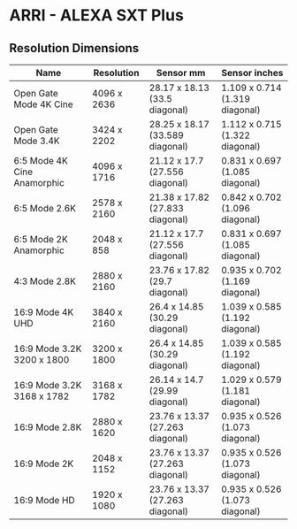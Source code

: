 # ARRI - ALEXA SXT Plus

## Resolution Dimensions

| Name                        | Resolution   | Sensor mm                       | Sensor inches                  |
|-----------------------------|--------------|---------------------------------|--------------------------------|
| Open Gate Mode 4K Cine      | 4096 x 2636  | 28.17 x 18.13 (33.5 diagonal)   | 1.109 x 0.714 (1.319 diagonal) |
| Open Gate Mode 3.4K         | 3424 x 2202  | 28.25 x 18.17 (33.589 diagonal) | 1.112 x 0.715 (1.322 diagonal) |
| 6:5 Mode 4K Cine Anamorphic | 4096 x 1716  | 21.12 x 17.7 (27.556 diagonal)  | 0.831 x 0.697 (1.085 diagonal) |
| 6:5 Mode 2.6K               | 2578 x 2160  | 21.38 x 17.82 (27.833 diagonal) | 0.842 x 0.702 (1.096 diagonal) |
| 6:5 Mode 2K Anamorphic      | 2048 x 858   | 21.12 x 17.7 (27.556 diagonal)  | 0.831 x 0.697 (1.085 diagonal) |
| 4:3 Mode 2.8K               | 2880 x 2160  | 23.76 x 17.82 (29.7 diagonal)   | 0.935 x 0.702 (1.169 diagonal) |
| 16:9 Mode 4K UHD            | 3840 x 2160  | 26.4 x 14.85 (30.29 diagonal)   | 1.039 x 0.585 (1.192 diagonal) |
| 16:9 Mode 3.2K 3200 x 1800  | 3200 x 1800  | 26.4 x 14.85 (30.29 diagonal)   | 1.039 x 0.585 (1.192 diagonal) |
| 16:9 Mode 3.2K 3168 x 1782  | 3168 x 1782  | 26.14 x 14.7 (29.99 diagonal)   | 1.029 x 0.579 (1.181 diagonal) |
| 16:9 Mode 2.8K              | 2880 x 1620  | 23.76 x 13.37 (27.263 diagonal) | 0.935 x 0.526 (1.073 diagonal) |
| 16:9 Mode 2K                | 2048 x 1152  | 23.76 x 13.37 (27.263 diagonal) | 0.935 x 0.526 (1.073 diagonal) |
| 16:9 Mode HD                | 1920 x 1080  | 23.76 x 13.37 (27.263 diagonal) | 0.935 x 0.526 (1.073 diagonal) |
